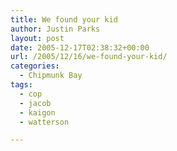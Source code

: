 ```yaml
---
title: We found your kid
author: Justin Parks
layout: post
date: 2005-12-17T02:38:32+00:00
url: /2005/12/16/we-found-your-kid/
categories:
  - Chipmunk Bay
tags:
  - cop
  - jacob
  - kaigon
  - watterson

---
```

